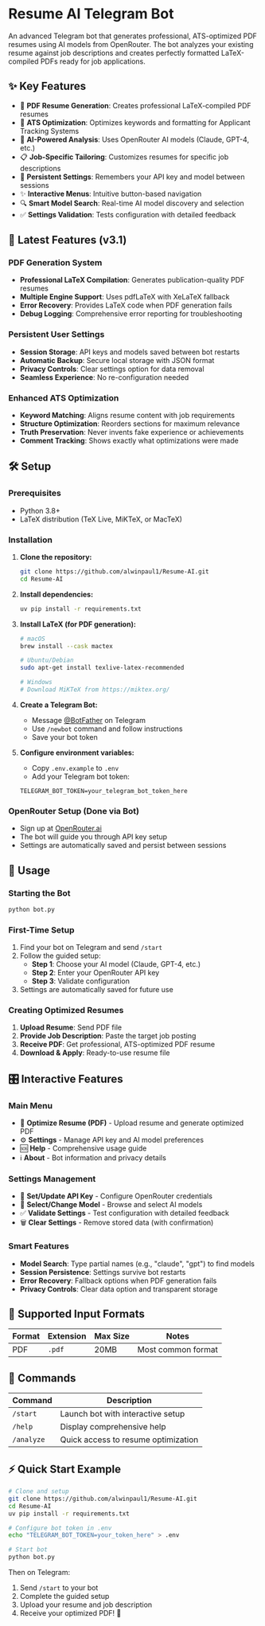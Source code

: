 # Resume AI Telegram Bot

An advanced Telegram bot that generates professional, ATS-optimized PDF resumes using AI models from OpenRouter. The bot analyzes your existing resume against job descriptions and creates perfectly formatted LaTeX-compiled PDFs ready for job applications.

## ✨ Key Features

- 📄 **PDF Resume Generation**: Creates professional LaTeX-compiled PDF resumes
- 🎯 **ATS Optimization**: Optimizes keywords and formatting for Applicant Tracking Systems  
- 🤖 **AI-Powered Analysis**: Uses OpenRouter AI models (Claude, GPT-4, etc.)
- 📋 **Job-Specific Tailoring**: Customizes resumes for specific job descriptions
- 💾 **Persistent Settings**: Remembers your API key and model between sessions
- ✨ **Interactive Menus**: Intuitive button-based navigation
- 🔍 **Smart Model Search**: Real-time AI model discovery and selection
- ✅ **Settings Validation**: Tests configuration with detailed feedback

## 🚀 Latest Features (v3.1)

### PDF Generation System
- **Professional LaTeX Compilation**: Generates publication-quality PDF resumes
- **Multiple Engine Support**: Uses pdfLaTeX with XeLaTeX fallback
- **Error Recovery**: Provides LaTeX code when PDF generation fails
- **Debug Logging**: Comprehensive error reporting for troubleshooting

### Persistent User Settings
- **Session Storage**: API keys and models saved between bot restarts
- **Automatic Backup**: Secure local storage with JSON format
- **Privacy Controls**: Clear settings option for data removal
- **Seamless Experience**: No re-configuration needed

### Enhanced ATS Optimization
- **Keyword Matching**: Aligns resume content with job requirements
- **Structure Optimization**: Reorders sections for maximum relevance
- **Truth Preservation**: Never invents fake experience or achievements
- **Comment Tracking**: Shows exactly what optimizations were made

## 🛠️ Setup

### Prerequisites
- Python 3.8+
- LaTeX distribution (TeX Live, MiKTeX, or MacTeX)

### Installation

1. **Clone the repository:**
   ```bash
   git clone https://github.com/alwinpaul1/Resume-AI.git
   cd Resume-AI
   ```

2. **Install dependencies:**
   ```bash
   uv pip install -r requirements.txt
   ```

3. **Install LaTeX (for PDF generation):**
   ```bash
   # macOS
   brew install --cask mactex
   
   # Ubuntu/Debian
   sudo apt-get install texlive-latex-recommended
   
   # Windows
   # Download MiKTeX from https://miktex.org/
   ```

4. **Create a Telegram Bot:**
   - Message [@BotFather](https://t.me/BotFather) on Telegram
   - Use `/newbot` command and follow instructions
   - Save your bot token

5. **Configure environment variables:**
   - Copy `.env.example` to `.env`
   - Add your Telegram bot token:
   ```env
   TELEGRAM_BOT_TOKEN=your_telegram_bot_token_here
   ```

### OpenRouter Setup (Done via Bot)
- Sign up at [OpenRouter.ai](https://openrouter.ai/) 
- The bot will guide you through API key setup
- Settings are automatically saved and persist between sessions

## 📱 Usage

### Starting the Bot
```bash
python bot.py
```

### First-Time Setup
1. Find your bot on Telegram and send `/start`
2. Follow the guided setup:
   - **Step 1**: Choose your AI model (Claude, GPT-4, etc.)
   - **Step 2**: Enter your OpenRouter API key
   - **Step 3**: Validate configuration
3. Settings are automatically saved for future use

### Creating Optimized Resumes
1. **Upload Resume**: Send PDF file
2. **Provide Job Description**: Paste the target job posting
3. **Receive PDF**: Get professional, ATS-optimized PDF resume
4. **Download & Apply**: Ready-to-use resume file

## 🎛️ Interactive Features

### Main Menu
- 📄 **Optimize Resume (PDF)** - Upload resume and generate optimized PDF
- ⚙️ **Settings** - Manage API key and AI model preferences
- 🆘 **Help** - Comprehensive usage guide
- ℹ️ **About** - Bot information and privacy details

### Settings Management
- 🔑 **Set/Update API Key** - Configure OpenRouter credentials
- 🤖 **Select/Change Model** - Browse and select AI models
- ✅ **Validate Settings** - Test configuration with detailed feedback
- 🗑️ **Clear Settings** - Remove stored data (with confirmation)

### Smart Features
- **Model Search**: Type partial names (e.g., "claude", "gpt") to find models
- **Session Persistence**: Settings survive bot restarts
- **Error Recovery**: Fallback options when PDF generation fails
- **Privacy Controls**: Clear data option and transparent storage

## 📄 Supported Input Formats

| Format | Extension | Max Size | Notes |
|--------|-----------|----------|-------|
| PDF | `.pdf` | 20MB | Most common format |

## 🔧 Commands

| Command | Description |
|---------|-------------|
| `/start` | Launch bot with interactive setup |
| `/help` | Display comprehensive help |
| `/analyze` | Quick access to resume optimization |

## ⚡ Quick Start Example

```bash
# Clone and setup
git clone https://github.com/alwinpaul1/Resume-AI.git
cd Resume-AI
uv pip install -r requirements.txt

# Configure bot token in .env
echo "TELEGRAM_BOT_TOKEN=your_token_here" > .env

# Start bot
python bot.py
```

Then on Telegram:
1. Send `/start` to your bot
2. Complete the guided setup
3. Upload your resume and job description  
4. Receive your optimized PDF! 🎉